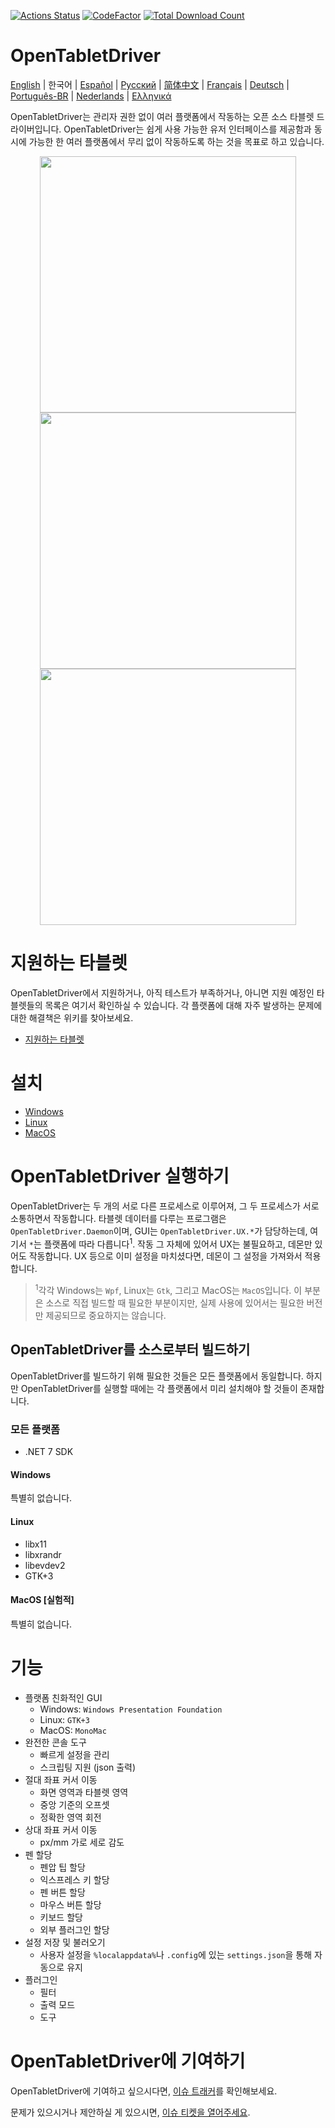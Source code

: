 [![Actions Status](https://github.com/OpenTabletDriver/OpenTabletDriver/workflows/.NET%20CI/badge.svg)](https://github.com/OpenTabletDriver/OpenTabletDriver/actions) [![CodeFactor](https://www.codefactor.io/repository/github/OpenTabletDriver/OpenTabletDriver/badge/master)](https://www.codefactor.io/repository/github/OpenTabletDriver/OpenTabletDriver/overview/master) [![Total Download Count](https://img.shields.io/github/downloads/OpenTabletDriver/OpenTabletDriver/total.svg)](https://github.com/OpenTabletDriver/OpenTabletDriver/releases/latest)

# OpenTabletDriver

[English](../README.md) | 한국어 | [Español](README_ES.md) | [Русский](README_RU.md) | [简体中文](README_CN.md) | [Français](README_FR.md) | [Deutsch](README_DE.md) | [Português-BR](README_PTBR.md) | [Nederlands](README_NL.md) | [Ελληνικά](README_EL.md)

OpenTabletDriver는 관리자 권한 없이 여러 플랫폼에서 작동하는 오픈 소스 타블렛 드라이버입니다. OpenTabletDriver는 쉽게 사용 가능한 유저 인터페이스를 제공함과 동시에 가능한 한 여러 플랫폼에서 무리 없이 작동하도록 하는 것을 목표로 하고 있습니다.

<p align="middle">
  <img src="https://i.imgur.com/XDYf62e.png" width="410" align="middle"/>
  <img src="https://i.imgur.com/jBW8NpU.png" width="410" align="middle"/>
  <img src="https://i.imgur.com/ZLCy6wz.png" width="410" align="middle"/>
</p>

# 지원하는 타블렛

OpenTabletDriver에서 지원하거나, 아직 테스트가 부족하거나, 아니면 지원 예정인 타블렛들의 목록은 여기서 확인하실 수 있습니다. 각 플랫폼에 대해 자주 발생하는 문제에 대한 해결책은 위키를 찾아보세요.

- [지원하는 타블렛](https://opentabletdriver.net/Tablets)

# 설치

- [Windows](https://opentabletdriver.net/Wiki/Install/Windows)
- [Linux](https://opentabletdriver.net/Wiki/Install/Linux)
- [MacOS](https://opentabletdriver.net/Wiki/Install/MacOS)

# OpenTabletDriver 실행하기

OpenTabletDriver는 두 개의 서로 다른 프로세스로 이루어져, 그 두 프로세스가 서로 소통하면서 작동합니다. 타블렛 데이터를 다루는 프로그램은 `OpenTabletDriver.Daemon`이며, GUI는 `OpenTabletDriver.UX.*`가 담당하는데, 여기서 `*`는 플랫폼에 따라 다릅니다<sup>1</sup>. 작동 그 자체에 있어서 UX는 불필요하고, 데몬만 있어도 작동합니다. UX 등으로 이미 설정을 마치셨다면, 데몬이 그 설정을 가져와서 적용합니다.

> <sup>1</sup>각각 Windows는 `Wpf`, Linux는 `Gtk`, 그리고 MacOS는 `MacOS`입니다. 이 부분은 소스로 직접 빌드할 때 필요한 부분이지만, 실제 사용에 있어서는 필요한 버전만 제공되므로 중요하지는 않습니다.

## OpenTabletDriver를 소스로부터 빌드하기

OpenTabletDriver를 빌드하기 위해 필요한 것들은 모든 플랫폼에서 동일합니다. 하지만 OpenTabletDriver를 실행할 때에는 각 플랫폼에서 미리 설치해야 할 것들이 존재합니다.

### 모든 플랫폼

- .NET 7 SDK

#### Windows

특별히 없습니다.

#### Linux

- libx11
- libxrandr
- libevdev2
- GTK+3

#### MacOS [실험적]

특별히 없습니다.

# 기능

- 플랫폼 친화적인 GUI
  - Windows: `Windows Presentation Foundation`
  - Linux: `GTK+3`
  - MacOS: `MonoMac`
- 완전한 콘솔 도구
  - 빠르게 설정을 관리
  - 스크립팅 지원 (json 출력)
- 절대 좌표 커서 이동
  - 화면 영역과 타블렛 영역
  - 중앙 기준의 오프셋
  - 정확한 영역 회전
- 상대 좌표 커서 이동
  - px/mm 가로 세로 감도
- 펜 할당
  - 펜압 팁 할당
  - 익스프레스 키 할당
  - 펜 버튼 할당
  - 마우스 버튼 할당
  - 키보드 할당
  - 외부 플러그인 할당
- 설정 저장 및 불러오기
  - 사용자 설정을 `%localappdata%`나 `.config`에 있는 `settings.json`을 통해 자동으로 유지
- 플러그인
  - 필터
  - 출력 모드
  - 도구

# OpenTabletDriver에 기여하기

OpenTabletDriver에 기여하고 싶으시다면, [이슈 트래커](https://github.com/OpenTabletDriver/OpenTabletDriver/issues)를 확인해보세요.

문제가 있으시거나 제안하실 게 있으시면, [이슈 티켓을 열어주세요](https://github.com/OpenTabletDriver/OpenTabletDriver/issues/new/choose).
